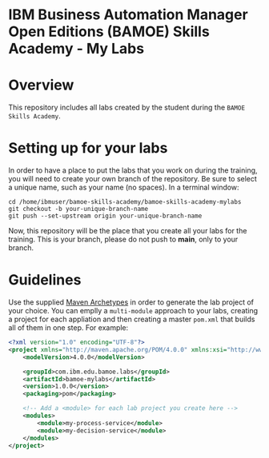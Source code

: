 # IBM Business Automation Manager Open Editions (BAMOE) Skills Academy - My Labs

# Overview
This repository includes all labs created by the student during the `BAMOE Skills Academy`.

# Setting up for your labs
In order to have a place to put the labs that you work on during the training, you will need to create your own branch of the repository.  Be sure to select a unique name, such as your name (no spaces).  In a terminal window:

```shell
cd /home/ibmuser/bamoe-skills-academy/bamoe-skills-academy-mylabs
git checkout -b your-unique-branch-name
git push --set-upstream origin your-unique-branch-name
```

Now, this repository will be the place that you create all your labs for the training.  This is your branch, please do not push to **main**, only to your branch.  

# Guidelines
Use the supplied [Maven Archetypes](../bamoe-maven/README.md) in order to generate the lab project of your choice.  You can emplly a `multi-module` approach to your labs, creating a project for each appliation and then creating a master `pom.xml` that builds all of them in one step.  For example:

```xml
<?xml version="1.0" encoding="UTF-8"?>
<project xmlns="http://maven.apache.org/POM/4.0.0" xmlns:xsi="http://www.w3.org/2001/XMLSchema-instance" xsi:schemaLocation="http://maven.apache.org/POM/4.0.0 http://maven.apache.org/xsd/maven-4.0.0.xsd">
	<modelVersion>4.0.0</modelVersion>

	<groupId>com.ibm.edu.bamoe.labs</groupId>
	<artifactId>bamoe-mylabs</artifactId>
	<version>1.0.0</version>
	<packaging>pom</packaging>

	<!-- Add a <module> for each lab project you create here -->
	<modules>
        <module>my-process-service</module>
        <module>my-decision-service</module>
	</modules>
</project>
```


